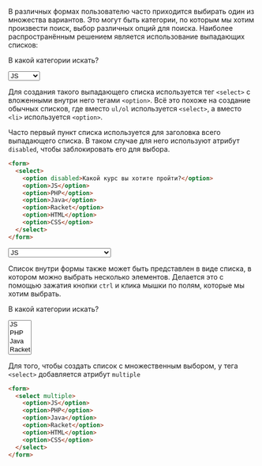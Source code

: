 В различных формах пользователю часто приходится выбирать один из множества вариантов. Это могут быть категории, по которым мы хотим произвести поиск, выбор различных опций для поиска. Наиболее распространённым решением является использование выпадающих списков:

<div class="hexlet-basics-example my-3">
  <p class="lead">В какой категории искать?</p>
  <form>
    <select class="form-select">
      <option>JS</option>
      <option>PHP</option>
      <option>Java</option>
      <option>Racket</option>
      <option>HTML</option>
      <option>CSS</option>
    </select>
  </form>
</div>

Для создания такого выпадающего списка используется тег `<select>` с вложенными внутри него тегами `<option>`. Всё это похоже на создание обычных списков, где вместо `ul/ol` используется `<select>`, а вместо `<li>` используется `<option>`.

Часто первый пункт списка используется для заголовка всего выпадающего списка. В таком случае для него используют атрибут `disabled`, чтобы заблокировать его для выбора.

```html
<form>
  <select>
    <option disabled>Какой курс вы хотите пройти?</option>
    <option>JS</option>
    <option>PHP</option>
    <option>Java</option>
    <option>Racket</option>
    <option>HTML</option>
    <option>CSS</option>
  </select>
</form>
```

<div class="hexlet-basics-example my-3">
  <form>
    <select class="form-select">
      <option disabled>Какой курс вы хотите пройти?</option>
      <option>JS</option>
      <option>PHP</option>
      <option>Java</option>
      <option>Racket</option>
      <option>HTML</option>
      <option>CSS</option>
    </select>
  </form>
</div>

Список внутри формы также может быть представлен в виде списка, в котором можно выбрать несколько элементов. Делается это с помощью зажатия кнопки `ctrl` и клика мышки по полям, которые мы хотим выбрать.

<div class="hexlet-basics-example my-3">
  <p class="lead">В какой категории искать?</p>
  <form>
    <select multiple class="form-select">
      <option>JS</option>
      <option>PHP</option>
      <option>Java</option>
      <option>Racket</option>
      <option>HTML</option>
      <option>CSS</option>
    </select>
  </form>
</div>

Для того, чтобы создать список с множественным выбором, у тега `<select>` добавляется атрибут `multiple`

```html
<form>
  <select multiple>
    <option>JS</option>
    <option>PHP</option>
    <option>Java</option>
    <option>Racket</option>
    <option>HTML</option>
    <option>CSS</option>
  </select>
</form>
```
